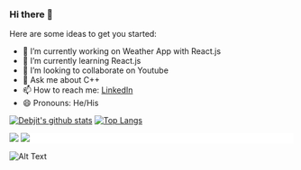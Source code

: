 ### Hi there 👋

Here are some ideas to get you started:

- 🔭 I’m currently working on Weather App with React.js
- 🌱 I’m currently learning React.js
- 👯 I’m looking to collaborate on Youtube
- 💬 Ask me about C++
- 📫 How to reach me: [LinkedIn](https://www.linkedin.com/in/debjit-pramanick-7a6a971b1/)
- 😄 Pronouns: He/His

[![Debjit's github stats](https://github-readme-stats.vercel.app/api?username=DebjitPramanick&show_icons=true&theme=radical)](https://github.com/DebjitPramanick/github-readme-stats)
[![Top Langs](https://github-readme-stats.vercel.app/api/top-langs/?username=DebjitPramanick&layout=compact&theme=radical)](https://github.com/DebjitPramanick/github-readme-stats)

<div style="diplay:flex;background: white;pading: 20px">
  <img src="https://img.icons8.com/fluent/24/000000/visual-studio-code-2019.png">
  <img src="https://img.icons8.com/ultraviolet/24/000000/react.png">
</div>


![Alt Text](https://media.giphy.com/media/fwbzI2kV3Qrlpkh59e/source.gif)
